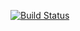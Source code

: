 [![Build Status](https://travis-ci.org/MoiseevaAlena/webapp.svg?branch=master)](https://travis-ci.org/MoiseevaAlena/webapp)